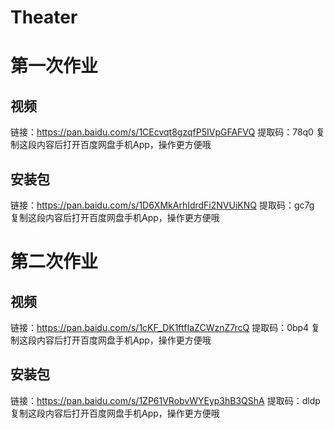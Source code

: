 # Theater

# 第一次作业

## 视频 

链接：https://pan.baidu.com/s/1CEcvqt8gzqfP5IVpGFAFVQ 
提取码：78q0 
复制这段内容后打开百度网盘手机App，操作更方便哦

## 安装包

链接：https://pan.baidu.com/s/1D6XMkArhIdrdFi2NVUiKNQ 
提取码：gc7g 
复制这段内容后打开百度网盘手机App，操作更方便哦

# 第二次作业

## 视频 

链接：https://pan.baidu.com/s/1cKF_DK1ftfIaZCWznZ7rcQ 
提取码：0bp4 
复制这段内容后打开百度网盘手机App，操作更方便哦

## 安装包

链接：https://pan.baidu.com/s/1ZP61VRobvWYEyp3hB3QShA 
提取码：dldp 
复制这段内容后打开百度网盘手机App，操作更方便哦

